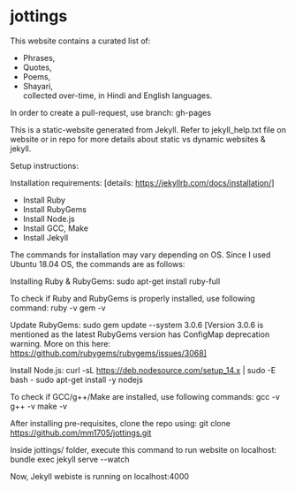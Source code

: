 # jottings

This website contains a curated list of:
- Phrases,
- Quotes,
- Poems,
- Shayari,<br /> 
collected over-time, in Hindi and English languages.

In order to create a pull-request, use branch: gh-pages

This is a static-website generated from Jekyll.
Refer to jekyll_help.txt file on website or in repo for more details about static vs dynamic websites & jekyll.

Setup instructions:

Installation requirements: [details: https://jekyllrb.com/docs/installation/]
- Install Ruby
- Install RubyGems
- Install Node.js
- Install GCC, Make
- Install Jekyll

The commands for installation may vary depending on OS.
Since I used Ubuntu 18.04 OS, the commands are as follows:

Installing Ruby & RubyGems:
sudo apt-get install ruby-full

To check if Ruby and RubyGems is properly installed, use following command:
ruby -v
gem -v

Update RubyGems:
sudo gem update --system 3.0.6 
[Version 3.0.6 is mentioned as the latest RubyGems version has ConfigMap deprecation warning. More on this here: https://github.com/rubygems/rubygems/issues/3068]

Install Node.js:
curl -sL https://deb.nodesource.com/setup_14.x | sudo -E bash -
sudo apt-get install -y nodejs

To check if GCC/g++/Make are installed, use following commands:
gcc -v
g++ -v
make -v

After installing pre-requisites, clone the repo using:
git clone https://github.com/mm1705/jottings.git

Inside jottings/ folder, execute this command to run website on localhost: 
bundle exec jekyll serve --watch

Now, Jekyll webiste is running on localhost:4000
